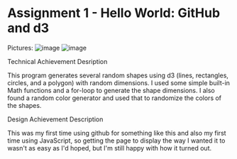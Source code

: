 Assignment 1 - Hello World: GitHub and d3  
===

Pictures:
![image](https://github.com/jacobadamsky/a1-ghd3/blob/master/pic1.PNG)
![image](https://github.com/jacobadamsky/a1-ghd3/blob/master/pic2.PNG)

Technical Achievement Desription

This program generates several random shapes using d3 (lines, rectangles, circles, and a polygon)
with random dimensions. I used some simple built-in Math functions and a for-loop to generate the 
shape dimensions. I also found a random color generator and used that to randomize the colors of the shapes.

Design Achievement Description

This was my first time using github for something like this and also my first time using JavaScript,
so getting the page to display the way I wanted it to wasn't as easy as I'd hoped, 
but I'm still happy with how it turned out.
